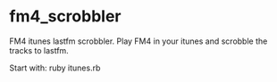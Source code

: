 fm4_scrobbler
=============

FM4 itunes lastfm scrobbler. Play FM4 in your itunes and scrobble the tracks to lastfm. 

Start with: ruby itunes.rb
